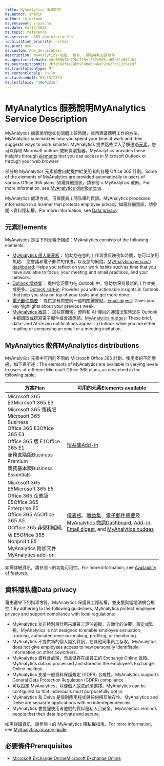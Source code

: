 ```yaml
---
title: MyAnalytics 服務說明
ms.author: sharik
author: skjerland
ms.reviewer: v-pascha
ms.date: 03/14/2019
ms.topic: reference
ms.service: o365-administration
localization_priority: normal
ms.prod: mya
ms.custom: Adm_ServiceDesc
description: MyAnalytics-功能、 散佈、 隱私權和必要條件
ms.openlocfilehash: e0e060674b72bd278ef237e505ca05ef1e082db1
ms.sourcegitcommit: 2bfe568fee1abb958ba6546a79bb27c01325ee9f
ms.translationtype: MT
ms.contentlocale: zh-TW
ms.lasthandoff: 03/15/2019
ms.locfileid: "30642218"
---
```

# <a name="myanalytics-service-description"></a><span data-ttu-id="e25c9-103">MyAnalytics 服務說明</span><span class="sxs-lookup"><span data-stu-id="e25c9-103">MyAnalytics Service Description</span></span>

<span data-ttu-id="e25c9-104">MyAnalytics 摘要說明您如何消磨上班時間，並再建議聰明工作的方法。</span><span class="sxs-lookup"><span data-stu-id="e25c9-104">MyAnalytics summarizes how you spend your time at work and then suggests ways to work smarter.</span></span> <span data-ttu-id="e25c9-105">MyAnalytics 提供這些深入了解透過[元素](#elements)，您可以存取 Microsoft outlook 或網頁瀏覽器。</span><span class="sxs-lookup"><span data-stu-id="e25c9-105">MyAnalytics provides these insights through [elements](#elements) that you can access in Microsoft Outlook or through your web browser.</span></span>

<span data-ttu-id="e25c9-106">部分的 MyAnalytics 元素都會自動提供給使用者的各種 Office 365 計劃。</span><span class="sxs-lookup"><span data-stu-id="e25c9-106">Some of the elements of MyAnalytics are provided automatically to users of various Office 365 plans.</span></span> <span data-ttu-id="e25c9-107">如需詳細資訊，請參閱 < <b0>MyAnalytics 散佈</b0>。</span><span class="sxs-lookup"><span data-stu-id="e25c9-107">For more information, see [MyAnalytics distributions](#myanalytics-distributions).</span></span>  

<span data-ttu-id="e25c9-108">MyAnalytics 處理方式，可保護員工隱私權的資訊。</span><span class="sxs-lookup"><span data-stu-id="e25c9-108">MyAnalytics processes information in a manner that protects employee privacy.</span></span> <span data-ttu-id="e25c9-109">如需詳細資訊，請參閱 <<c0>資料隱私權。</span><span class="sxs-lookup"><span data-stu-id="e25c9-109">For more information, see [Data privacy](#data-privacy).</span></span>

## <a name="elements"></a><span data-ttu-id="e25c9-110">元素</span><span class="sxs-lookup"><span data-stu-id="e25c9-110">Elements</span></span>

<span data-ttu-id="e25c9-111">MyAnalytics 是由下列元素所組成：</span><span class="sxs-lookup"><span data-stu-id="e25c9-111">MyAnalytics consists of the following elements:</span></span>

* <span data-ttu-id="e25c9-112">[MyAnalytics 個人儀表板](https://docs.microsoft.com/workplace-analytics/myanalytics/use/dashboard)： 協助您在您的工作習慣反映例如時間，您可以使用焦點、 您會議和電子郵件的作法，以及您的網路。</span><span class="sxs-lookup"><span data-stu-id="e25c9-112">[MyAnalytics personal dashboard](https://docs.microsoft.com/workplace-analytics/myanalytics/use/dashboard): Helps you reflect on your work habits such as time that you have available to focus, your meeting and email practices, and your network.</span></span>
* <span data-ttu-id="e25c9-113">[Outlook 增益集](https://docs.microsoft.com/workplace-analytics/myanalytics/use/add-in)： 提供您洞察力在 Outlook 中，協助您保持最新的工作並完成更多。</span><span class="sxs-lookup"><span data-stu-id="e25c9-113">[Outlook add-in](https://docs.microsoft.com/workplace-analytics/myanalytics/use/add-in): Provides you with actionable insights in Outlook that help you stay on top of your tasks and get more done.</span></span>
* <span data-ttu-id="e25c9-114">[電子郵件摘要](https://docs.microsoft.com/workplace-analytics/myanalytics/use/email-digest)： 提供您有關您前一週的關鍵重點。</span><span class="sxs-lookup"><span data-stu-id="e25c9-114">[Email digest](https://docs.microsoft.com/workplace-analytics/myanalytics/use/email-digest): Gives you key highlights about your previous week.</span></span>
* <span data-ttu-id="e25c9-115">[MyAnalytics 微調](https://docs.microsoft.com/workplace-analytics/myanalytics/use/mya-notifications)： 這些寫簡短，資料和 AI-導向的通知出現時您在 Outlook 中都讀取或撰寫電子郵件或會議邀請。</span><span class="sxs-lookup"><span data-stu-id="e25c9-115">[MyAnalytics nudges](https://docs.microsoft.com/workplace-analytics/myanalytics/use/mya-notifications): These brief, data- and AI-driven notifications appear in Outlook while you are either reading or composing an email or a meeting invitation.</span></span>

## <a name="myanalytics-distributions"></a><span data-ttu-id="e25c9-116">MyAnalytics 散佈</span><span class="sxs-lookup"><span data-stu-id="e25c9-116">MyAnalytics distributions</span></span>

<span data-ttu-id="e25c9-117">MyAnalytics 元素中可用的不同的 Microsoft Office 365 計劃，使用者的不同層級，如下表所述：</span><span class="sxs-lookup"><span data-stu-id="e25c9-117">The elements of MyAnalytics are available in varying levels to users of different Microsoft Office 365 plans, as described in the following table:</span></span>

| <span data-ttu-id="e25c9-118">方案</span><span class="sxs-lookup"><span data-stu-id="e25c9-118">Plan</span></span> | <span data-ttu-id="e25c9-119">可用的元素</span><span class="sxs-lookup"><span data-stu-id="e25c9-119">Elements available</span></span> |
| --- | --- |
| <span data-ttu-id="e25c9-120">Microsoft 365 E3</span><span class="sxs-lookup"><span data-stu-id="e25c9-120">Microsoft 365 E3</span></span></br><span data-ttu-id="e25c9-121">Microsoft 365 商務版</span><span class="sxs-lookup"><span data-stu-id="e25c9-121">Microsoft 365 Business</span></span></br><span data-ttu-id="e25c9-122">Office 365 E3</span><span class="sxs-lookup"><span data-stu-id="e25c9-122">Office 365 E3</span></span></br><span data-ttu-id="e25c9-123">Office 365 版 E1</span><span class="sxs-lookup"><span data-stu-id="e25c9-123">Office 365 E1</span></span></br><span data-ttu-id="e25c9-124">商務進階版</span><span class="sxs-lookup"><span data-stu-id="e25c9-124">Business Premium</span></span></br><span data-ttu-id="e25c9-125">商務基本版</span><span class="sxs-lookup"><span data-stu-id="e25c9-125">Business Essentials</span></span> | </br></br></br>[<span data-ttu-id="e25c9-126">增益集</span><span class="sxs-lookup"><span data-stu-id="e25c9-126">Add-in</span></span>](https://docs.microsoft.com/en-us/workplace-analytics/myanalytics/use/add-in) |
| <span data-ttu-id="e25c9-127">Microsoft 365 E5</span><span class="sxs-lookup"><span data-stu-id="e25c9-127">Microsoft 365 E5</span></span></br><span data-ttu-id="e25c9-128">Office 365 企業版 E5</span><span class="sxs-lookup"><span data-stu-id="e25c9-128">Office 365 Enterprise E5</span></span></br><span data-ttu-id="e25c9-129">Office 365 A5</span><span class="sxs-lookup"><span data-stu-id="e25c9-129">Office 365 A5</span></span></br><span data-ttu-id="e25c9-130">OOffice 365 非營利組織版 E5</span><span class="sxs-lookup"><span data-stu-id="e25c9-130">Office 365 Nonprofit E5</span></span></br><span data-ttu-id="e25c9-131">MyAnalytics 附加元件</span><span class="sxs-lookup"><span data-stu-id="e25c9-131">MyAnalytics add-on</span></span> | </br><span data-ttu-id="e25c9-132">[儀表板](https://docs.microsoft.com/en-us/workplace-analytics/myanalytics/use/dashboard)、[增益集](https://docs.microsoft.com/en-us/workplace-analytics/myanalytics/use/add-in)、[電子郵件摘要](https://docs.microsoft.com/en-us/workplace-analytics/myanalytics/use/email-digest)及[MyAnalytics 微調](https://docs.microsoft.com/en-us/workplace-analytics/myanalytics/use/mya-notifications)</span><span class="sxs-lookup"><span data-stu-id="e25c9-132">[Dashboard](https://docs.microsoft.com/en-us/workplace-analytics/myanalytics/use/dashboard), [Add-in](https://docs.microsoft.com/en-us/workplace-analytics/myanalytics/use/add-in), [Email digest](https://docs.microsoft.com/en-us/workplace-analytics/myanalytics/use/email-digest), and [MyAnalytics nudges](https://docs.microsoft.com/en-us/workplace-analytics/myanalytics/use/mya-notifications)</span></span> |

<span data-ttu-id="e25c9-133">如需詳細資訊，請參閱 <<c0>的功能可用性。</span><span class="sxs-lookup"><span data-stu-id="e25c9-133">For more information, see [Availability of features](https://docs.microsoft.com/workplace-analytics/myanalytics/overview/plans-environments).</span></span>

## <a name="data-privacy"></a><span data-ttu-id="e25c9-134">資料隱私權</span><span class="sxs-lookup"><span data-stu-id="e25c9-134">Data privacy</span></span>

<span data-ttu-id="e25c9-135">藉由遵守下列指導方針，MyAnalytics 保護員工隱私權，並支援與當地法規合規性：</span><span class="sxs-lookup"><span data-stu-id="e25c9-135">By adhering to the following guidelines, MyAnalytics protect employee privacy and support compliance with local regulations:</span></span>

* <span data-ttu-id="e25c9-136">MyAnalytics 並非特別設計用來讓員工評估追蹤，自動化的決策，設定或監視。</span><span class="sxs-lookup"><span data-stu-id="e25c9-136">MyAnalytics is not designed to enable employee evaluation, tracking, automated decision-making, profiling, or monitoring.</span></span>
* <span data-ttu-id="e25c9-137">MyAnalytics 不提供新的個人識別資訊，在其他同事員工存取。</span><span class="sxs-lookup"><span data-stu-id="e25c9-137">MyAnalytics does not give employees access to new personally identifiable information on other coworkers.</span></span>
* <span data-ttu-id="e25c9-138">MyAnalytics 資料會處理，而且儲存在該員工的 Exchange Online 信箱。</span><span class="sxs-lookup"><span data-stu-id="e25c9-138">MyAnalytics data is processed and stored in the employee’s Exchange Online mailbox.</span></span>
* <span data-ttu-id="e25c9-139">MyAnalytics 支援一般資料保護規定 (GDPR) 合規性。</span><span class="sxs-lookup"><span data-stu-id="e25c9-139">MyAnalytics supports General Data Protection Regulation (GDPR) compliance.</span></span>
* <span data-ttu-id="e25c9-140">可以設定 MyAnalytics，以便個人故意必須選擇。</span><span class="sxs-lookup"><span data-stu-id="e25c9-140">MyAnalytics can be configured so that individuals must purposefully opt in.</span></span>
* <span data-ttu-id="e25c9-141">MyAnalytics 和 Delve 是個別應用程式與任何相互依存性。</span><span class="sxs-lookup"><span data-stu-id="e25c9-141">MyAnalytics and Delve are separate applications with no interdependencies.</span></span>
* <span data-ttu-id="e25c9-142">MyAnalytics 會提醒使用者他們的資料是私人且安全。</span><span class="sxs-lookup"><span data-stu-id="e25c9-142">MyAnalytics reminds people that their data is private and secure.</span></span>

<span data-ttu-id="e25c9-143">如需詳細資訊，請參閱 <<c0>的 MyAnalytics 隱私權指南。</span><span class="sxs-lookup"><span data-stu-id="e25c9-143">For more information, see [MyAnalytics privacy guide](https://docs.microsoft.com/workplace-analytics/myanalytics/overview/privacy-guide).</span></span>

## <a name="prerequisites"></a><span data-ttu-id="e25c9-144">必要條件</span><span class="sxs-lookup"><span data-stu-id="e25c9-144">Prerequisites</span></span>

* [<span data-ttu-id="e25c9-145">Microsoft Exchange Online</span><span class="sxs-lookup"><span data-stu-id="e25c9-145">Microsoft Exchange Online</span></span>](https://docs.microsoft.com/office365/servicedescriptions/exchange-online-service-description/exchange-online-service-description)
